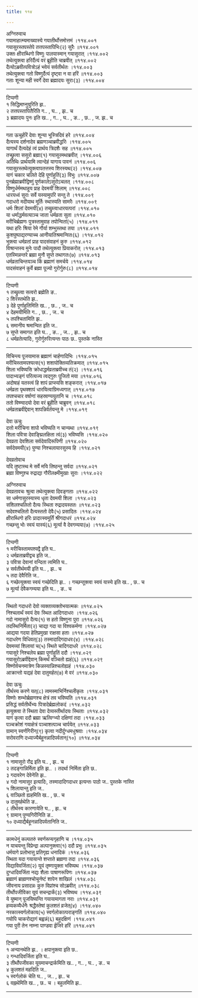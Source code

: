 ```yaml
---
title: ११४

---
```

अग्निरुवाच  
गयामाहात्म्यमाख्यास्ये गयातीर्थोत्तमोत्तमं ।११४.००१  
गयासुरस्तपस्तेपे तत्तपस्तापिभिः(२) सुरैः ॥११४.००१  
उक्तः क्षीराब्धिगो विष्णुः पालयास्मान् गयासुरात् ।११४.००२  
तथेत्युक्त्वा हरिर्दैत्यं वरं ब्रूहीति चाब्रवीत् ॥११४.००२  
दैत्योऽब्रवीत्पवित्रोऽहं भवेयं सर्वतीर्थतः ।११४.००३  
तथेत्युक्त्वा गतो विष्णुर्दैत्यं दृष्ट्वा न वा हरिं ॥११४.००३  
गताः शून्या मही स्वर्गे देवा ब्रह्मादयः सुराः(३) ।११४.००४  
- - - - -- -- - - -- - - -- - - -- - -- - -- - - - - -  
टिप्पणी  
१ सिद्धिमाप्नुयुरिति झ..  
२ तत्तपस्तापितैरिति ग.. , घ.. , झ.. च  
३ ब्रह्मादयः पुनः इति ख.. , ग.. , घ.. , ङ.. , छ.. , ज. झ.. च  
- - - - -- -- - - -- - - -- - - -- - -- - -- - - - - -  
गता ऊचुर्हरिं देवाः शून्या भूस्त्रिदिवं हरे ॥११४.००४  
दैत्यस्य दर्शनादेव ब्रह्मणञ्चाब्रवीद्धरिः ।११४.००५  
यागार्थं दैत्यदेहं त्वं प्रार्थय त्रिदशैः सह ॥११४.००५  
तच्छ्रुत्वा ससुरो ब्रह्मा(१) गयासुरमथाब्रवीत् ।११४.००६  
अतिथिः प्रार्थयामि त्वान्देहं यागाय पावनं ॥११४.००६  
गयासुरस्तथेत्युक्त्वापतत्तस्य शिरस्यथ(२) ।११४.००७  
यागं चकार चलिते देहि पूर्णाहुतिं(३) विभुः ॥११४.००७  
पुनर्ब्रह्माब्रवीद्विष्णुं पूर्णकालेऽसुरोऽचलत् ।११४.००८  
विष्णुर्धर्ममथाहूय प्राह देवमयीं शिलाम् ॥११४.००८  
धारयध्वं सुराः सर्वे यस्यामुपरि सन्तु ते ।११४.००९  
गदाधरो मदीयाथ मूर्तिः स्थास्यति सामरैः ॥११४.००९  
धर्मः शिलां देवमयीं(४) तच्छ्रुत्वाधारयत्परां ।११४.०१०  
या धर्माद्धर्मवत्याञ्च जाता धर्मव्रता सुता ॥११४.०१०  
मरीचिर्ब्रह्मणः पुत्रस्तामुवाह तपोन्वितां(५) ।११४.०११  
यथा हरिः श्रिया रेमे गौर्या शम्भुस्तथा तया ॥११४.०११  
कुशपुष्पाद्यरण्याच्च आनीयातिश्रमान्वितः(६) ।११४.०१२  
भुक्त्वा धर्मव्रतां प्राह पादसंवाहनं कुरु ॥११४.०१२  
विश्रान्तस्य मुनेः पादौ तथेत्युक्त्वा प्रियाकरोत् ।११४.०१३  
एतस्मिन्नन्तरे ब्रह्मा मुनौ सुप्ते तथागतः(७) ॥११४.०१३  
धर्मव्रताचिन्तयञ्च किं ब्रह्माणं समर्चये ।११४.०१४  
पादसंवाहनं कुर्वे ब्रह्मा पूज्यो गुरोर्गुरुः(८) ॥११४.०१४  
- - - - -- -- - - -- - - -- - - -- - -- - -- - - - - -  
टिप्पणी  
१ तच्छ्रुत्वा सत्वरो ब्रह्मेति ङ..  
२ शिरस्तथेति झ..  
३ देहे पूर्णाहुतिमिति ख.. , छ.. , ज.. च  
४ देहमयीमिति ग.. , छ.. , ज.. च  
५ तपश्चितामिति झ..  
६ समानीय श्रमान्वित इति ज..  
७ सुप्ते समागत इति घ.. , ङ.. , ज.. , झ.. च  
८ धर्मव्रतेत्यादिः, गुरोर्गुरुरित्यन्तः पाठः छ.. पुस्तके नास्ति  
- - - - -- -- - - -- - - -- - - -- - -- - -- - - - - -  
विचिन्त्य पूजयामास ब्रह्माणं चार्हणादिभिः ।११४.०१५  
मरीचिस्तामपश्यत्स(१) शशापोक्तिव्यतिक्रमात् ॥११४.०१५  
शिला भविष्यसि क्रोधाद्धर्मव्रताब्रवीच्च तं(२) ।११४.०१६  
पादाभ्यङ्गं परित्यज्य त्वद्गुरुः पूजितो मया ॥११४.०१६  
अदोषाहं यतस्त्वं हि शापं प्राप्स्यसि शङ्करात् ।११४.०१७  
धर्मव्रता पृथक्शापं धारयित्वाग्रिमध्यगात् ॥११४.०१७  
तपश्चचार वर्षाणां सहस्राण्ययुतानि च ।११४.०१८  
ततो विष्ण्वादयो देवा वरं ब्रूहीति चाब्रुवन् ॥११४.०१८  
धर्मव्रताब्रवीद्देवान् शापन्निर्वर्तयन्तु मे ।११४.०१९  
  
देवा ऊचुः  
दत्तो मरीचिना शापो भविष्यति न चान्यथा ॥११४.०१९  
शिला पवित्रा देवाङ्घ्रिलक्षिता त्वं(३) भविष्यसि ।११४.०२०  
देवव्रता देवशिला सर्वदेवादिरूपिणी ॥११४.०२०  
सर्वदेवमयी(४) पुण्या निश्चलायारसुस्य हि ।११४.०२१  
  
देवव्रतोवाच  
यदि तुष्टास्थ मे सर्वे मयि तिष्ठन्तु सर्वदा ॥११४.०२१  
ब्रह्मा विष्णुश्च रुद्राद्या गौरीलक्ष्मीमुखाः सुराः ।११४.०२२  
  
अग्निरुवाच  
देवव्रतावचः श्रुत्वा तथेत्युक्त्वा दिवङ्गताः ॥११४.०२२  
सा धर्मणासुरस्यास्य धृता देवमयी शिला ।११४.०२३  
सशिलश्चलितो दैत्यः स्थिता रुद्रादयस्ततः ॥११४.०२३  
सदेवश्चलितो दैत्यस्ततो देवैः(५) प्रसादितः ।११४.०२४  
क्षीराब्धिगो हरिः प्रादात्स्वमूर्तिं श्रीगदाधरं ॥११४.०२४  
गच्छन्तु भोः स्वयं यास्यं(६) मूर्त्या वै देवगम्यया(७) ।११४.०२५  
- - - - -- -- - - -- - - -- - - -- - -- - -- - - - - -  
टिप्पणी  
१ मरीचिस्तामपश्यद्वै इति घ..  
२ धर्मव्रताब्रवीद्वच इति ज..  
३ पवित्रा देवानां वन्दिता त्वमिति घ..  
४ सर्वतीर्थमयी इति घ.. , झ.. च  
५ तदा देवैरिति ज..  
६ गच्छेत्युक्त्वा स्वयं गच्छेदिति झ.. । गच्छन्तूक्त्वा स्वयं यास्ये इति ख.. , छ.. च  
७ मूर्त्या देवैकगम्यया इति घ.. , ङ.. च  
- - - - -- -- - - -- - - -- - - -- - -- - -- - - - - -  
स्थितो गदाधरो देवो व्यक्ताव्यक्तोभयात्मकः ॥११४.०२५  
निश्चलार्थं स्वयं देवः स्थित आदिगदाधरः ।११४.०२६  
गदो नामासुरो दैत्यः(१) स हतो विष्णुना पुरा ॥११४.०२६  
तदस्थिनिर्मिता(२) चाद्या गदा या विश्वकर्मणा ।११४.०२७  
आद्यया गदया हेतिप्रमुखा राक्षसा हताः ॥११४.०२७  
गदाधरेण विधिवत्(३) तस्मादादिगदाधरः(४) ।११४.०२८  
देवमय्यां शिलायां च(५) स्थिते चादिगदाधरे ॥११४.०२८  
गयासुरे निश्चलेय ब्रह्मा पूर्णाहुतिं ददौ ।११४.०२९  
गयासुरोऽब्रवीद्देवान् किमर्थं वञ्चितो ह्यहं(६) ॥११४.०२९  
विष्णोर्वचनमात्रेण किन्नस्यान्निश्चलोह्यहं ।११४.०३०  
आक्रान्तो यद्यहं देवा दातुमर्हत(७) मे वरं ॥११४.०३०  
  
देवा ऊचुः  
तीर्थस्य करणे यत्(८) त्वमस्माभिर्निश्चलीकृतः ।११४.०३१  
विष्णोः शम्भोर्ब्रह्मणश्च क्षेत्रं तव भविष्यति ॥११४.०३१  
प्रसिद्धं सर्वतीर्थेभ्यः पित्रादेर्ब्रह्मलोकदं ।११४.०३२  
इत्युक्त्वा ते स्थिता देवा देव्यस्तीर्थादयः स्थिताः ॥११४.०३२  
यागं कृत्वा ददौ ब्रह्मा ऋत्विग्भ्यो दक्षिणां तदा ।११४.०३३  
पञ्चक्रोशं गयाक्षेत्रं पञ्चाशत्पञ्च चार्पयेत् ॥११४.०३३  
ग्रामान् स्वर्णगिरीन्(९) कृत्वा नदीर्दुग्धमधुश्रवाः ।११४.०३४  
सरोवराणि दध्याज्यैर्बहूनन्नादिपर्वतान्(१०) ॥११४.०३४  
- - - - -- -- - - -- - - -- - - -- - -- - -- - - - - -  
टिप्पणी  
१ नामासुरो रौद्र इति घ.. , झ.. च  
२ तदङ्गान्निर्मिता इति झ.. । तदर्था निर्मिता इति छ..  
३ गदावरेण देवेनेति झ..  
४ गदो नामासुर इत्यादिः, तस्मादादिगदाधर इत्यन्तः पाठो ज.. पुस्तके नास्ति  
५ शिलायान्तु इति ज..  
६ वाञ्छितो ह्यहमिति ख.. , छ.. च  
७ दातुमर्हथेति ङ..  
८ तीर्थस्य कारणायेति घ.. , झ.. च  
९ ग्रामान् पुण्यगिरीनिति ङ..  
१० दध्याद्यैर्बहूनन्नादिपर्वतानिति ज..  
- - - - -- -- - - -- - - -- - - -- - -- - -- - - - - -  
कामधेनुं कल्पतरुं स्वर्णरूप्यगृहाणि च ।११४.०३५  
न याचयन्तु विप्रेन्द्रा अल्पानुक्त्वा(१) ददौ प्रभुः ॥११४.०३५  
धर्मयागे प्रलोभात्तु प्रतिगृह्य धनादिकं ।११४.०३६  
स्थिता यदा गयायान्ते शप्ताते ब्रह्मणा तदा ॥११४.०३६  
विद्याविवर्जिता(२) यूयं तृष्णायुक्ता भविष्यथ ।११४.०३७  
दुग्धादिवर्जिता नद्यः शैलाः पाषाणरूपिणः ॥११४.०३७  
ब्रह्माणं ब्राह्मणश्चोचुर्नष्टं शापेन शाखिलं ।११४.०३८  
जीवनाय प्रसादन्नः कुरु विप्रांश्च सोऽब्रवीत् ॥११४.०३८  
तीर्थोपजीविका यूयं सचन्द्रार्कं(३) भविष्यथ ।११४.०३९  
ये युष्मान् पूजयिष्यन्ति गयायामागता नराः ॥११४.०३९  
हव्यकव्यैर्धनैः श्रद्धैस्तेषां कुलशतं व्रजेत्(४) ।११४.०४०  
नरकात्स्वर्गलोकाय(५) स्वर्गलोकात्पराङ्गतिं ॥११४.०४०  
गयोपि चाकरोद्यागं बह्वन्नं(६) बहुदक्षिणं ।११४.०४१  
गया पुरी तेन नाम्ना पाण्डवा ईजिरे हरिं ॥११४.०४१  
- - - - -- -- - - -- - - -- - - -- - -- - -- - - - - -  
टिप्पणी  
१ अन्यानथेति झ.. । क्षपानुक्त्वा इति छ..  
२ गन्धादिवर्जिता इति घ..  
३ तीर्थोपजीवका यूयमाचन्द्रार्कमिति ख.. , ग.. , घ.. , ङ.. च  
४ कुलशतं महदिति ज..  
५ स्वर्गलोकं चेति घ.. , ज.. , झ.. च  
६ वह्नथेमिति ख.. , छ.. च । बहुलमिति झ..  
- - - - -- -- - - -- - - -- - - -- - -- - -- - - - - -